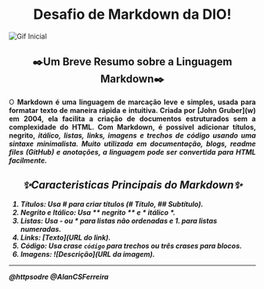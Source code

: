 <h1 align="center">Desafio de Markdown da DIO!</h1>

![Gif Inicial](https://i.pinimg.com/originals/99/cd/09/99cd0925c516b5d0a740dffd03c3e0df.gif)

<h2 align="center">✒️Um Breve Resumo sobre a Linguagem Markdown✒️</h2>
<p align="justify"> O <strong>Markdown<strong> é uma linguagem de marcação leve e simples, usada para formatar texto de maneira rápida e intuitiva. Criada por [John Gruber](w) em 2004, ela facilita a criação de documentos estruturados sem a complexidade do HTML.
Com Markdown, é possível adicionar <strong>títulos<strong>, <strong>negrito<strong>, <em>itálico<em>, listas, links, imagens e trechos de código usando uma sintaxe minimalista. Muito utilizada em <strong>documentação<strong>, <strong>blogs<strong>, <strong>readme files (GitHub)<strong> e <strong>anotações<strong>, a linguagem pode ser convertida para HTML facilmente.</p>

<h2 align="center">✨Caracteristicas Principais do Markdown✨</h2>

1. Títulos: Usa # para criar títulos (# Título, ## Subtítulo).
2. Negrito e Itálico: Usa ** negrito ** e * itálico *.
3. Listas: Usa - ou * para listas não ordenadas e 1. para listas numeradas.
4. Links: [Texto](URL do link).
5. Código: Usa crase `código` para trechos ou três crases para blocos.
6. Imagens: ![Descrição](URL da imagem).
-----
@httpsodre @AlanCSFerreira